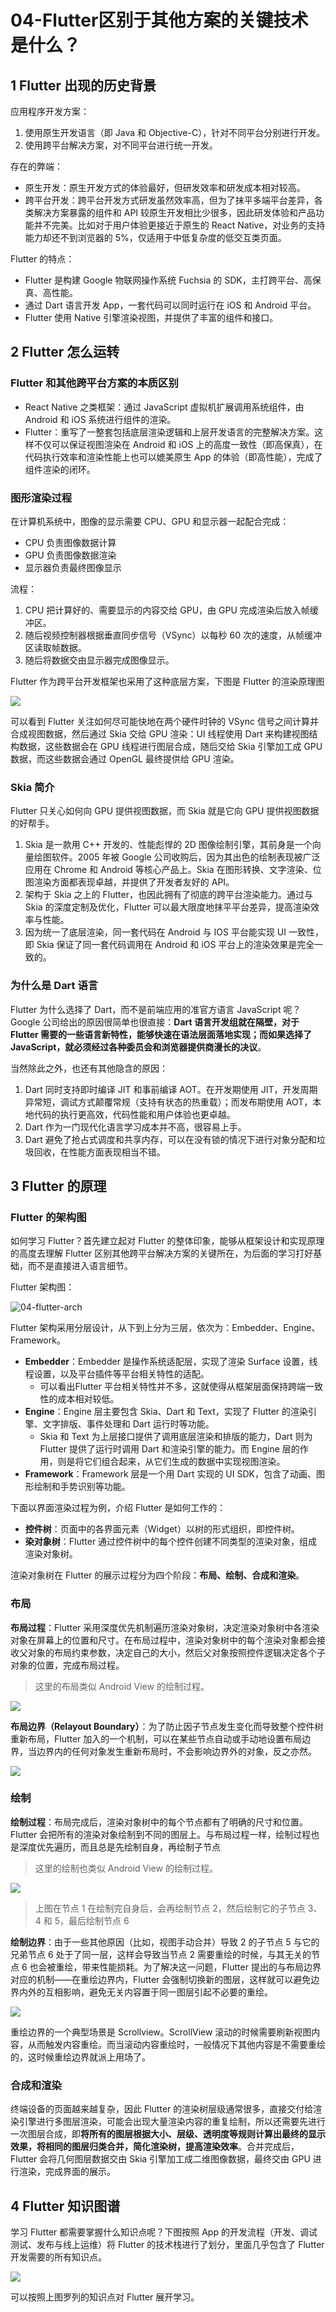 # 04-Flutter区别于其他方案的关键技术是什么？

## 1 Flutter 出现的历史背景

应用程序开发方案：

1. 使用原生开发语言（即 Java 和 Objective-C），针对不同平台分别进行开发。
2. 使用跨平台解决方案，对不同平台进行统一开发。

存在的弊端：

- 原生开发：原生开发方式的体验最好，但研发效率和研发成本相对较高。
- 跨平台开发：跨平台开发方式研发虽然效率高，但为了抹平多端平台差异，各类解决方案暴露的组件和 API 较原生开发相比少很多，因此研发体验和产品功能并不完美。比如对于用户体验更接近于原生的 React Native，对业务的支持能力却还不到浏览器的 5%，仅适用于中低复杂度的低交互类页面。

Flutter 的特点：

- Flutter 是构建 Google 物联网操作系统 Fuchsia 的 SDK，主打跨平台、高保真、高性能。
- 通过 Dart 语言开发 App，一套代码可以同时运行在 iOS 和 Android 平台。
- Flutter 使用 Native 引擎渲染视图，并提供了丰富的组件和接口。

## 2 Flutter 怎么运转

### Flutter 和其他跨平台方案的本质区别

- React Native 之类框架：通过 JavaScript 虚拟机扩展调用系统组件，由 Android 和 iOS 系统进行组件的渲染。
- Flutter：重写了一整套包括底层渲染逻辑和上层开发语言的完整解决方案。这样不仅可以保证视图渲染在 Android 和 iOS 上的高度一致性（即高保真），在代码执行效率和渲染性能上也可以媲美原生 App 的体验（即高性能），完成了组件渲染的闭环。

### 图形渲染过程

在计算机系统中，图像的显示需要 CPU、GPU 和显示器一起配合完成：

- CPU 负责图像数据计算
- GPU 负责图像数据渲染
- 显示器负责最终图像显示

流程：

1. CPU 把计算好的、需要显示的内容交给 GPU，由 GPU 完成渲染后放入帧缓冲区。
2. 随后视频控制器根据垂直同步信号（VSync）以每秒 60 次的速度，从帧缓冲区读取帧数据。
3. 随后将数据交由显示器完成图像显示。

Flutter 作为跨平台开发框架也采用了这种底层方案，下图是 Flutter 的渲染原理图

![](images/04-flutter-render.png)

可以看到 Flutter 关注如何尽可能快地在两个硬件时钟的 VSync 信号之间计算并合成视图数据，然后通过 Skia 交给 GPU 渲染：UI 线程使用 Dart 来构建视图结构数据，这些数据会在 GPU 线程进行图层合成，随后交给 Skia 引擎加工成 GPU 数据，而这些数据会通过 OpenGL 最终提供给 GPU 渲染。

### Skia 简介

Flutter 只关心如何向 GPU 提供视图数据，而 Skia 就是它向 GPU 提供视图数据的好帮手。

1. Skia 是一款用 C++ 开发的、性能彪悍的 2D 图像绘制引擎，其前身是一个向量绘图软件。2005 年被 Google 公司收购后，因为其出色的绘制表现被广泛应用在 Chrome 和 Android 等核心产品上。Skia 在图形转换、文字渲染、位图渲染方面都表现卓越，并提供了开发者友好的 API。
2. 架构于 Skia 之上的 Flutter，也因此拥有了彻底的跨平台渲染能力。通过与 Skia 的深度定制及优化，Flutter 可以最大限度地抹平平台差异，提高渲染效率与性能。
3. 因为统一了底层渲染，同一套代码在 Android 与 IOS 平台能实现 UI 一致性，即 Skia 保证了同一套代码调用在 Android 和 iOS 平台上的渲染效果是完全一致的。

### 为什么是 Dart 语言

Flutter 为什么选择了 Dart，而不是前端应用的准官方语言 JavaScript 呢？Google 公司给出的原因很简单也很直接：**Dart 语言开发组就在隔壁，对于 Flutter 需要的一些语言新特性，能够快速在语法层面落地实现；而如果选择了 JavaScript，就必须经过各种委员会和浏览器提供商漫长的决议**。

当然除此之外，也还有其他隐含的原因：

1. Dart 同时支持即时编译 JIT 和事前编译 AOT。在开发期使用 JIT，开发周期异常短，调试方式颠覆常规（支持有状态的热重载）；而发布期使用 AOT，本地代码的执行更高效，代码性能和用户体验也更卓越。
2. Dart 作为一门现代化语言学习成本并不高，很容易上手。
3. Dart 避免了抢占式调度和共享内存，可以在没有锁的情况下进行对象分配和垃圾回收，在性能方面表现相当不错。

## 3 Flutter 的原理

### Flutter 的架构图

如何学习 Flutter？首先建立起对 Flutter 的整体印象，能够从框架设计和实现原理的高度去理解 Flutter 区别其他跨平台解决方案的关键所在，为后面的学习打好基础，而不是直接进入语言细节。

Flutter 架构图：

![04-flutter-arch](images/04-flutter-arch.png "https://flutter.dev/docs/resources/technical-overview")

Flutter 架构采用分层设计，从下到上分为三层，依次为：Embedder、Engine、Framework。

- **Embedder**：Embedder 是操作系统适配层，实现了渲染 Surface 设置，线程设置，以及平台插件等平台相关特性的适配。
  - 可以看出Flutter 平台相关特性并不多，这就使得从框架层面保持跨端一致性的成本相对较低。
- **Engine**：Engine 层主要包含 Skia、Dart 和 Text，实现了 Flutter 的渲染引擎、文字排版、事件处理和 Dart 运行时等功能。
  - Skia 和 Text 为上层接口提供了调用底层渲染和排版的能力，Dart 则为 Flutter 提供了运行时调用 Dart 和渲染引擎的能力。而 Engine 层的作用，则是将它们组合起来，从它们生成的数据中实现视图渲染。
- **Framework**：Framework 层是一个用 Dart 实现的 UI SDK，包含了动画、图形绘制和手势识别等功能。

下面以界面渲染过程为例，介绍 Flutter 是如何工作的：

- **控件树**：页面中的各界面元素（Widget）以树的形式组织，即控件树。
- **染对象树**：Flutter 通过控件树中的每个控件创建不同类型的渲染对象，组成渲染对象树。

渲染对象树在 Flutter 的展示过程分为四个阶段：**布局、绘制、合成和渲染**。

### 布局

**布局过程**：Flutter 采用深度优先机制遍历渲染对象树，决定渲染对象树中各渲染对象在屏幕上的位置和尺寸。在布局过程中，渲染对象树中的每个渲染对象都会接收父对象的布局约束参数，决定自己的大小，然后父对象按照控件逻辑决定各个子对象的位置，完成布局过程。

>这里的布局类似 Android View 的绘制过程。

![](images/04-layout1.png)

**布局边界（Relayout Boundary）**：为了防止因子节点发生变化而导致整个控件树重新布局，Flutter 加入的一个机制，可以在某些节点自动或手动地设置布局边界，当边界内的任何对象发生重新布局时，不会影响边界外的对象，反之亦然。

![](images/04-layout2.png)

### 绘制

**绘制过程**：布局完成后，渲染对象树中的每个节点都有了明确的尺寸和位置。Flutter 会把所有的渲染对象绘制到不同的图层上。与布局过程一样，绘制过程也是深度优先遍历，而且总是先绘制自身，再绘制子节点

>这里的绘制也类似 Android View 的绘制过程。

![](images/04-draw1.png)

>上图在节点 1 在绘制完自身后，会再绘制节点 2，然后绘制它的子节点 3、4 和 5，最后绘制节点 6

**绘制边界**：由于一些其他原因（比如，视图手动合并）导致 2 的子节点 5 与它的兄弟节点 6 处于了同一层，这样会导致当节点 2 需要重绘的时候，与其无关的节点 6 也会被重绘，带来性能损耗。为了解决这一问题，Flutter 提出的与布局边界对应的机制——在重绘边界内，Flutter 会强制切换新的图层，这样就可以避免边界内外的互相影响，避免无关内容置于同一图层引起不必要的重绘。

![](images/04-draw2.png)

重绘边界的一个典型场景是 Scrollview。ScrollView 滚动的时候需要刷新视图内容，从而触发内容重绘。而当滚动内容重绘时，一般情况下其他内容是不需要重绘的，这时候重绘边界就派上用场了。

### 合成和渲染

终端设备的页面越来越复杂，因此 Flutter 的渲染树层级通常很多，直接交付给渲染引擎进行多图层渲染，可能会出现大量渲染内容的重复绘制，所以还需要先进行一次图层合成，即**将所有的图层根据大小、层级、透明度等规则计算出最终的显示效果，将相同的图层归类合并，简化渲染树，提高渲染效率**。合并完成后，Flutter 会将几何图层数据交由 Skia 引擎加工成二维图像数据，最终交由 GPU 进行渲染，完成界面的展示。

## 4 Flutter 知识图谱

学习 Flutter 都需要掌握什么知识点呢？下图按照 App 的开发流程（开发、调试测试、发布与线上运维）将 Flutter 的技术栈进行了划分，里面几乎包含了 Flutter 开发需要的所有知识点。

![](images/04-flutter-knowledge-tree.jpg)

可以按照上图罗列的知识点对 Flutter 展开学习。
